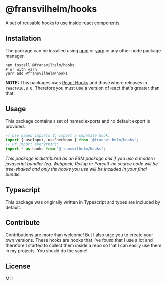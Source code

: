 # @fransvilhelm/hooks

A set of reusable hooks to use inside react components.

## Installation

The package can be installed using [npm](https://www.npmjs.com) or
[yarn](https://yarnpkg.com) or any other node package manager.

```shell
npm install @fransvilhelm/hooks
# or with yarn
yarn add @fransvilhelm/hooks
```

**NOTE:** This packages uses
[React Hooks](https://reactjs.org/docs/hooks-intro.html) and those where
releases in `react@16.8.0`. Therefore you must use a version of react that's
greater than that.

## Usage

This package contains a set of named exports and no default export is provided.

```jsx
// Use named imports to import a separate hook:
import { useInput, useCheckbox } from '@fransvilhelm/hooks';
// Or import everything:
import * as hooks from '@fransvilhelm/hooks';
```

_This package is distributed as an ESM package and if you use a modern
javascript bundler (eg. Webpack, Rollup or Parcel) the source code will be
tree-shaked and only the hooks you use will be included in your final bundle._

## Typescript

This package was originally written in Typescript and types are included by
default.

## Contribute

Contributions are more than welcome! But I also urge you to create your own
versions. These hooks are hooks that I've found that I use a lot and therefore I
started to collect them inside a repo so that I can easily use them in my
projects. You should do the same!

## License

MIT
